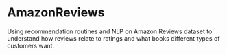 # AmazonReviews
Using recommendation routines and NLP on Amazon Reviews dataset to understand how reviews relate to ratings and what books different types of customers want.
